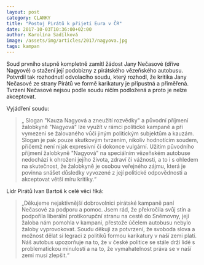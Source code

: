 ```yaml
---
layout: post
category: CLANKY
title: "Postoj Pirátů k přijetí Eura v ČR"
date: 2017-10-03T10:36:00+02:00
author: Karolína Sadílková
image: /assets/img/articles/2017/nagyova.jpg
tags: kampan
---
```

 
Soud prvního stupně kompletně zamítl žádost Jany Nečasové (dříve Nagyové) o stažení její podobizny z pirátského vězeňského autobusu. Potvrdil tak rozhodnutí odvolacího soudu, který rozhodl, že kritika Jany Nečasové ze strany Pirátů ve formě karikatury je přípustná a přiměřená. Tvrzení Nečasové nejsou podle soudu ničím podložená a proto je nelze akceptovat. 
 
Vyjádření soudu:
> „ Slogan "Kauza Nagyová a zneužití rozvědky" a původní příjmení žalobkyně "Nagyová" lze využít v rámci politické kampaně a při vymezení se žalovaného vůči jiným politickým subjektům a kauzám. Slogan je pak pouze skutkovým tvrzením, nikoliv hodnotícím soudem, přičemž není nijak expresivní či dokonce vulgární. Užitím původního příjmení žalobkyně "Nagyová" na speciálním vězeňském autobuse nedochází k ohrožení jejího života, zdraví či vážnosti, a to i s ohledem na skutečnost, že žalobkyně je osobou veřejného zájmu, která je povinna snášet důsledky vyvozené z její politické odpovědnosti a akceptovat větší míru kritiky.“

Lídr Pirátů Ivan Bartoš k celé věci říká: 

> „Děkujeme nejaktivnější dobrovolnici pirátské kampaně paní Nečasové za podporu a pomoc. Jsem rád, že překročila svůj stín a podpořila liberální protikorupční stranu na cestě do Sněmovny, její žaloba nám pomohla v kampani, přestože účelem autobusu nebylo žaloby vyprovokovat. Soudu děkuji za potvrzení, že svoboda slova a možnost dělat si legraci z politiků formou karikatury v naší zemi platí. Náš autobus upozorňuje na to, že v české politice se stále drží lidé s problematickou minulostí a na to, že vymahatelnost práva se v naší zemi musí zlepšit.“
